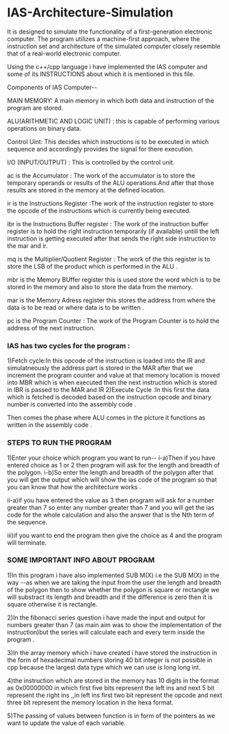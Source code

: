 # IAS-Architecture-Simulation
It is designed to simulate the functionality of a first-generation electronic computer. The program utilizes a machine-first approach, where the instruction set and architecture of the simulated computer closely resemble that of a real-world electronic computer.

Using the c++/cpp language i have implemented the IAS computer and some of its INSTRUCTIONS about which it is mentioned in this file.

Components of IAS Computer--

MAIN MEMORY: A main memory in which both data and instruction of the program are stored.

ALU(ARITHMETIC AND LOGIC UNIT) : this is capable of performing various operations on binary data.

Control Uint: This decides which instructions is to be executed in which sequence and accordingly provides the signal for there execution.

I/O (INPUT/OUTPUT) : This is controlled by the control unit.

ac is the Accumulator : The work of the accumulator is to store the temporary operands or results of the ALU operations.And after that those results are stored in the memory at the defined location.

ir is the Instructions Register :The work of the instruction register to store the opcode of the instructions which is currently being executed.
	
ibr is the Instructions Buffer register : The work of the instruction buffer register is to hold the right instruction temporarily (if available) untill the left instruction is getting executed after that sends the right side instruction to the mar and ir.

mq is the Multiplier/Quotient Register : The work of the this register is to store the LSB of the product which is performed in the ALU .


mbr is the Memory BUffer register this is used store the word which is to be stored in the memory and also to store the data from the memory.
	
mar is the Memory Adress register this stores the address from where the data is to be read or where data is to be written .

pc is the Program Counter : The work of the Program Counter is to hold the address of the next instruction.


### IAS has two cycles for the program :
1)Fetch cycle:In this opcode of the instruction is loaded into the IR and simulatneously the address part is stored in the MAR after that we increment the program counter and value at that memory location is moved into MBR which is when executed then the next instruction which is stored in IBR is passed to the MAR and IR 
2)Execute Cycle :In this first the data which is fetched is decoded based on the instruction opcode and binary number is converted into the assembly code .

Then comes the phase where ALU comes in the picture it functions as written in the assembly code .


### STEPS TO RUN THE PROGRAM

1)Enter your choice which program you want to run--
i-a)Then if you have entered choice as 1 or 2 then program will ask for the length and breadth of the polygon.
i-b)So enter the length and breadth of the polygon after that you will get the output which will show the ias code of the program so that you can know that how the architecture works .

ii-a)if you have entered the value as 3 then program will ask for a number greater than 7 so enter any number greater than 7 and you will get the ias code for the whole calculation and also the answer that is the Nth term of the sequence.

iii)if you want to end the program then give the choice as 4 and the program will terminate.

### SOME IMPORTANT INFO ABOUT PROGRAM

1)In this program i have also implemented SUB M(X) i.e the SUB M(X) in the way --as when we are taking the input from the user the length and breadth of the polygon then to show whether the polygon is square or rectangle we will substract its length and breadth and if the difference is zero then it is square otherwise it is rectangle.

2)In the fibonacci series question i have made the input and output for numbers greater than 7 (as main aim was to show the implementation of the instruction)but the series will calculate each and every term inside the program .

3)In the array memory which i have created i have stored the instruction in the form of hexadecimal numbers storing 40 bit integer is not possible in cpp because the largest data type which we can use is long long int.

4)the instruction which are stored in the memory has 10 digits in the format as 0x00000000 in which first five bits represent the left ins and next 5 bit represent the right ins ,,in left ins first two bit represent the opcode and next three bit represent the memory location in the hexa format.

5)The passing of values between function is in form of the pointers as we want to update the value of each variable.
